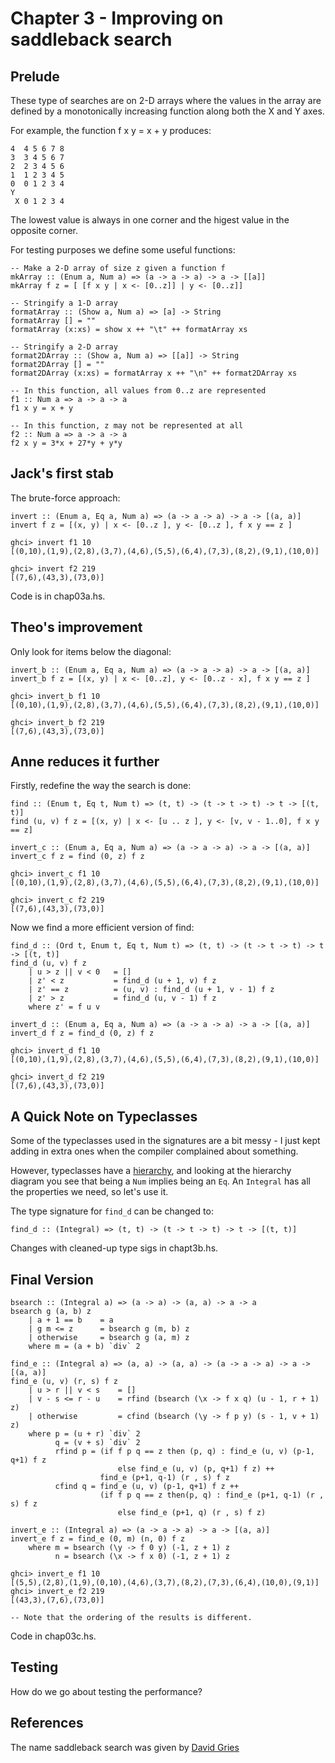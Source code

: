 Chapter 3 - Improving on saddleback search
================================

Prelude
-------

These type of searches are on 2-D arrays where the values in the array are defined by a
monotonically increasing function along both the X and Y axes.

For example, the function f x y = x + y produces:

    4  4 5 6 7 8
    3  3 4 5 6 7
    2  2 3 4 5 6
    1  1 2 3 4 5
    0  0 1 2 3 4
    Y  
     X 0 1 2 3 4

The lowest value is always in one corner and the higest value in the opposite corner.

For testing purposes we define some useful functions:

    -- Make a 2-D array of size z given a function f
    mkArray :: (Enum a, Num a) => (a -> a -> a) -> a -> [[a]]
    mkArray f z = [ [f x y | x <- [0..z]] | y <- [0..z]]

    -- Stringify a 1-D array
    formatArray :: (Show a, Num a) => [a] -> String
    formatArray [] = ""
    formatArray (x:xs) = show x ++ "\t" ++ formatArray xs

    -- Stringify a 2-D array
    format2DArray :: (Show a, Num a) => [[a]] -> String
    format2DArray [] = ""
    format2DArray (x:xs) = formatArray x ++ "\n" ++ format2DArray xs

    -- In this function, all values from 0..z are represented   
    f1 :: Num a => a -> a -> a
    f1 x y = x + y

    -- In this function, z may not be represented at all
    f2 :: Num a => a -> a -> a
    f2 x y = 3*x + 27*y + y*y

Jack's first stab
----------------

The brute-force approach:

    invert :: (Enum a, Eq a, Num a) => (a -> a -> a) -> a -> [(a, a)]
    invert f z = [(x, y) | x <- [0..z ], y <- [0..z ], f x y == z ]
    
    ghci> invert f1 10
    [(0,10),(1,9),(2,8),(3,7),(4,6),(5,5),(6,4),(7,3),(8,2),(9,1),(10,0)]

    ghci> invert f2 219
    [(7,6),(43,3),(73,0)]

Code is in chap03a.hs.    

Theo's improvement
----------------

Only look for items below the diagonal:

    invert_b :: (Enum a, Eq a, Num a) => (a -> a -> a) -> a -> [(a, a)]
    invert_b f z = [(x, y) | x <- [0..z], y <- [0..z - x], f x y == z ]

    ghci> invert_b f1 10
    [(0,10),(1,9),(2,8),(3,7),(4,6),(5,5),(6,4),(7,3),(8,2),(9,1),(10,0)]

    ghci> invert_b f2 219
    [(7,6),(43,3),(73,0)]


Anne reduces it further
-----------------------

Firstly, redefine the way the search is done:

    find :: (Enum t, Eq t, Num t) => (t, t) -> (t -> t -> t) -> t -> [(t, t)]
    find (u, v) f z = [(x, y) | x <- [u .. z ], y <- [v, v - 1..0], f x y == z]

    invert_c :: (Enum a, Eq a, Num a) => (a -> a -> a) -> a -> [(a, a)]
    invert_c f z = find (0, z) f z
    
    ghci> invert_c f1 10
    [(0,10),(1,9),(2,8),(3,7),(4,6),(5,5),(6,4),(7,3),(8,2),(9,1),(10,0)]

    ghci> invert_c f2 219
    [(7,6),(43,3),(73,0)]


Now we find a more efficient version of find:

    find_d :: (Ord t, Enum t, Eq t, Num t) => (t, t) -> (t -> t -> t) -> t -> [(t, t)]
    find_d (u, v) f z
        | u > z || v < 0   = []
        | z' < z           = find_d (u + 1, v) f z
        | z' == z          = (u, v) : find_d (u + 1, v - 1) f z
        | z' > z           = find_d (u, v - 1) f z
        where z' = f u v

    invert_d :: (Enum a, Eq a, Num a) => (a -> a -> a) -> a -> [(a, a)]
    invert_d f z = find_d (0, z) f z

    ghci> invert_d f1 10
    [(0,10),(1,9),(2,8),(3,7),(4,6),(5,5),(6,4),(7,3),(8,2),(9,1),(10,0)]

    ghci> invert_d f2 219
    [(7,6),(43,3),(73,0)]

A Quick Note on Typeclasses
---------------------------
Some of the typeclasses used in the signatures are a bit messy - I just kept adding in extra
ones when the compiler complained about something.

However, typeclasses have a [hierarchy]( http://blogs.msdn.com/b/saeed/archive/2009/03/14/haskell-class-hierarchy-diagram.aspx), and 
looking at the hierarchy diagram you see that being a `Num` implies being an `Eq`. An `Integral` has all the
properties we need, so let's use it.

The type signature for `find_d` can be changed to:

    find_d :: (Integral) => (t, t) -> (t -> t -> t) -> t -> [(t, t)]

Changes with cleaned-up type sigs in chapt3b.hs.    

Final Version
-------------

    bsearch :: (Integral a) => (a -> a) -> (a, a) -> a -> a
    bsearch g (a, b) z
        | a + 1 == b    = a
        | g m <= z      = bsearch g (m, b) z
        | otherwise     = bsearch g (a, m) z
        where m = (a + b) `div` 2

    find_e :: (Integral a) => (a, a) -> (a, a) -> (a -> a -> a) -> a -> [(a, a)]
    find_e (u, v) (r, s) f z
        | u > r || v < s    = []
        | v - s <= r - u    = rfind (bsearch (\x -> f x q) (u - 1, r + 1) z)
        | otherwise         = cfind (bsearch (\y -> f p y) (s - 1, v + 1) z)
        where p = (u + r) `div` 2
              q = (v + s) `div` 2
              rfind p = (if f p q == z then (p, q) : find_e (u, v) (p-1, q+1) f z
                            else find_e (u, v) (p, q+1) f z) ++
                        find_e (p+1, q-1) (r , s) f z
              cfind q = find_e (u, v) (p-1, q+1) f z ++
                        (if f p q == z then(p, q) : find_e (p+1, q-1) (r , s) f z
                            else find_e (p+1, q) (r , s) f z)

    invert_e :: (Integral a) => (a -> a -> a) -> a -> [(a, a)]
    invert_e f z = find_e (0, m) (n, 0) f z
        where m = bsearch (\y -> f 0 y) (-1, z + 1) z
              n = bsearch (\x -> f x 0) (-1, z + 1) z

    ghci> invert_e f1 10
    [(5,5),(2,8),(1,9),(0,10),(4,6),(3,7),(8,2),(7,3),(6,4),(10,0),(9,1)]
    ghci> invert_e f2 219
    [(43,3),(7,6),(73,0)]

    -- Note that the ordering of the results is different.

Code in chap03c.hs.

Testing
-------

How do we go about testing the performance?

References
----------
The name saddleback search was given by [David Gries](http://www.cs.geneseo.edu/~baldwin/math-thinking/saddleback.html)

